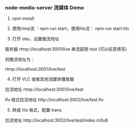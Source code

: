 ### node-media-server 流媒体 Demo

1. npm install

2. 使用rtmp流 ：npm run start，使用hls流： npm run start:hls

3. 打开 obs，设置推流地址

服务器 rtmp://localhost:3001/live
串流密钥 test (可以任意填写)

则推流地址为：

rtmp://localhost:3001/live/test

4. 打开 VLC 或者其他流媒体播放器

拉流地址
rtmp://localhost:3001/live/test

flv 格式拉流地址
http://localhost:3002/live/test.flv

5. 转成 hls 格式，配置 trans

拉流地址
http://localhost:3002/live/test/index.m3u8
